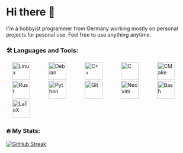 # Hi there 👋
I'm a hobbyist programmer from Germany working mostly on personal projects for pesonal use. Feel free to use anything anytime.

### :hammer_and_wrench: Languages and Tools:
<div>
  <img style="padding: 0 1rem;height: 3rem;" src="https://upload.wikimedia.org/wikipedia/commons/3/35/Tux.svg" alt="Linux">&emsp;
  <img style="padding: 0 1rem;height: 3rem;" src="https://www.debian.org/logos/openlogo-nd.svg" alt="Debian">&emsp;
  <img style="padding: 0 1rem;height: 3rem;" src="https://upload.wikimedia.org/wikipedia/commons/1/18/ISO_C%2B%2B_Logo.svg" alt="C++">&emsp;
  <img style="padding: 0 1rem;height: 3rem;" src="https://upload.wikimedia.org/wikipedia/commons/3/35/The_C_Programming_Language_logo.svg" alt="C">&emsp;
  <img style="padding: 0 1rem;height: 3rem;" src="https://upload.wikimedia.org/wikipedia/commons/1/13/Cmake.svg" alt="CMake">&emsp;
  <img style="padding: 0 1rem;height: 3rem;" src="https://upload.wikimedia.org/wikipedia/commons/d/d5/Rust_programming_language_black_logo.svg" alt="Rust">&emsp;
  <img style="padding: 0 1rem;height: 3rem;" src="https://upload.wikimedia.org/wikipedia/commons/c/c3/Python-logo-notext.svg" alt="Python">&emsp;
  <img style="padding: 0 1rem;height: 3rem;" src="https://git-scm.com/images/logos/downloads/Git-Icon-1788C.svg" alt="Git">&emsp;
  <img style="padding: 0 1rem;height: 3rem;" src="https://upload.wikimedia.org/wikipedia/commons/3/3a/Neovim-mark.svg" alt="Neovim">&emsp;
  <img style="padding: 0 1rem;height: 3rem;" src="https://raw.githubusercontent.com/odb/official-bash-logo/master/assets/Logos/Icons/SVG/128x128.svg" alt="Bash">&emsp;
  <img style="padding: 0 1rem;height: 3rem;" src="https://upload.wikimedia.org/wikipedia/commons/9/92/LaTeX_logo.svg" alt="LaTeX">&emsp;
</div>

### :fire: My Stats:
[![GitHub Streak](http://github-readme-streak-stats.herokuapp.com?user=lorax42&theme=dark&background=000000)](https://git.io/streak-stats)

<!-- [![Top Langs](https://github-readme-stats.vercel.app/api/top-langs/?username=lorax42&layout=compact&theme=vision-friendly-dark)](https://github.com/anuraghazra/github-readme-stats) -->



<!--
**lorax42/lorax42** is a ✨ _special_ ✨ repository because its `README.md` (this file) appears on your GitHub profile.

Here are some ideas to get you started:

- 🔭 I’m currently working on ...
- 🌱 I’m currently learning ...
- 👯 I’m looking to collaborate on ...
- 🤔 I’m looking for help with ...
- 💬 Ask me about ...
- 📫 How to reach me: ...
- 😄 Pronouns: ...
- ⚡ Fun fact: ...
-->
